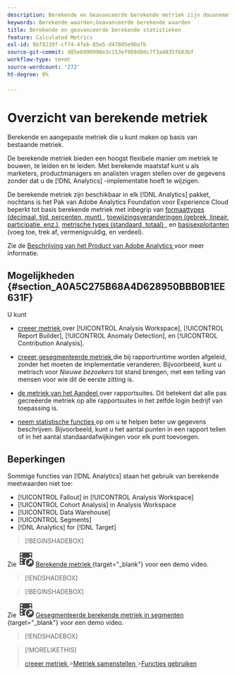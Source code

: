 ```yaml
---
description: Berekende en Geavanceerde berekende metriek zijn douanemetriek die u van bestaande metriek kunt tot stand brengen.
keywords: Berekende waarden;Geavanceerde berekende waarden
title: Berekende en geavanceerde berekende statistieken
feature: Calculated Metrics
exl-id: 9bf8239f-cf74-4feb-85e5-d47805e90afb
source-git-commit: d85e6990998e3c153ef969d8dc7f3a4835f683bf
workflow-type: tm+mt
source-wordcount: '272'
ht-degree: 0%

---
```


# Overzicht van berekende metriek

Berekende en aangepaste metriek die u kunt maken op basis van bestaande metriek.

De berekende metriek bieden een hoogst flexibele manier om metriek te bouwen, te leiden en te leiden. Met berekende maatstaf kunt u als marketers, productmanagers en analisten vragen stellen over de gegevens zonder dat u de [!DNL Analytics] -implementatie hoeft te wijzigen.

De berekende metriek zijn beschikbaar in elk [!DNL Analytics] pakket, nochtans is het Pak van Adobe Analytics Foundation voor Experience Cloud beperkt tot basis berekende metriek met inbegrip van [ formaattypes (decimaal, tijd, percenten, munt) ](/help/components/c-calcmetrics/c-workflow/cm-workflow/c-build-metrics/cm-build-metrics.md), [ toewijzingsveranderingen (gebrek, lineair, participatie, enz.)](/help/components/c-calcmetrics/c-workflow/cm-workflow/c-build-metrics/m-metric-type-alloc.md), [ metrische types (standaard, totaal) ](/help/components/c-calcmetrics/c-workflow/cm-workflow/c-build-metrics/m-metric-type-alloc.md), en [ basisexploitanten ](c-workflow/cm-workflow/c-build-metrics/cm-build-metrics.md#operators) (voeg toe, trek af, vermenigvuldig, en verdeel).


Zie de [ Beschrijving van het Product van Adobe Analytics ](https://helpx.adobe.com/legal/product-descriptions/adobe-analytics.html) voor meer informatie.

<!--
Here is a comparison of calculated metrics and advanced calculated metrics capabilities: 

| [Format types (decimal, time, percent, currency)](/help/components/c-calcmetrics/c-workflow/cm-workflow/c-build-metrics/cm-build-metrics.md)  | ![CheckmarkCircle](/help/assets/icons/CheckmarkCircle.svg)  | ![CheckmarkCircle](/help/assets/icons/CheckmarkCircle.svg)  |
| [Attribution changes (default, linear, participation, etc.)](/help/components/c-calcmetrics/c-workflow/cm-workflow/c-build-metrics/m-metric-type-alloc.md)  | ![CheckmarkCircle](/help/assets/icons/CheckmarkCircle.svg)  | ![CheckmarkCircle](/help/assets/icons/CheckmarkCircle.svg)  |
| [Metric types (standard, total)](/help/components/c-calcmetrics/c-workflow/cm-workflow/c-build-metrics/m-metric-type-alloc.md)  | ![CheckmarkCircle](/help/assets/icons/CheckmarkCircle.svg)  | ![CheckmarkCircle](/help/assets/icons/CheckmarkCircle.svg)  |
|  Basic operators (add, subtract, multiply, divide)  | ![CheckmarkCircle](/help/assets/icons/CheckmarkCircle.svg)  | ![CheckmarkCircle](/help/assets/icons/CheckmarkCircle.svg)  |
| [Apply segments](/help/components/c-calcmetrics/c-workflow/cm-workflow/c-build-metrics/metrics-with-segments.md)  | ![StopCircle](/help/assets/icons/StopCircle.svg)  | Yes  |
| [Basic functions (count, abs value, mean, etc)](/help/components/c-calcmetrics/cm-reference/cm-functions.md)  | No  | Yes  |
| [Advanced functions (regression, if/then, t-score, etc)](/help/components/c-calcmetrics/cm-reference/cm-adv-functions.md)  | No  | Yes  |

-->

## Mogelijkheden {#section_A0A5C275B68A4D628950BBB0B1EE631F}

U kunt

* [ creeer metriek ](/help/components/c-calcmetrics/c-workflow/cm-workflow/cm-workflow.md) over [!UICONTROL Analysis Workspace], [!UICONTROL Report Builder], [!UICONTROL Anomaly Detection], en [!UICONTROL Contribution Analysis].
* [ creeer gesegmenteerde metriek ](/help/components/c-calcmetrics/c-workflow/cm-workflow/c-build-metrics/metrics-with-segments.md) die bij rapportruntime worden afgeleid, zonder het moeten de implementatie veranderen. Bijvoorbeeld, kunt u metrisch voor *Nieuwe bezoekers* tot stand brengen, met een telling van mensen voor wie dit de eerste zitting is.

* [ de metriek van het Aandeel ](/help/components/c-calcmetrics/c-workflow/cm-workflow/cm-sharing.md) over rapportsuites. Dit betekent dat alle pas gecreëerde metriek op alle rapportsuites in het zelfde login bedrijf van toepassing is.

* [ neem statistische functies ](/help/components/c-calcmetrics/cm-reference/cm-adv-functions.md) op om u te helpen beter uw gegevens beschrijven. Bijvoorbeeld, kunt u het aantal punten in een rapport tellen of in het aantal standaardafwijkingen voor elk punt toevoegen.

## Beperkingen

Sommige functies van [!DNL Analytics] staan het gebruik van berekende meetwaarden niet toe:

* [!UICONTROL Fallout] in [!UICONTROL Analysis Workspace]
* [!UICONTROL Cohort Analysis] in Analysis Workspace
* [!UICONTROL Data Warehouse]
* [!UICONTROL Segments]
* [!DNL Analytics] for [!DNL Target]


>[!BEGINSHADEBOX]

Zie ![ VideoCheckedOut ](/help/assets/icons/VideoCheckedOut.svg) [ Berekende metriek ](https://video.tv.adobe.com/v/25407?quality=12&learn=on){target="_blank"} voor een demo video.

>[!ENDSHADEBOX]

>[!BEGINSHADEBOX]

Zie ![ VideoCheckedOut ](/help/assets/icons/VideoCheckedOut.svg) [ Gesegmenteerde berekende metriek in segmenten ](https://video.tv.adobe.com/v/25409?quality=12&learn=on){target="_blank"} voor een demo video.

>[!ENDSHADEBOX]

<!--

Here is a short overview of the [!UICONTROL Calculated metrics] tools: 

|Tool|Capabilities|
|--- |--- |
| [Calculated metric builder](c-workflow/cm-workflow/c-build-metrics/cm-build-metrics.md)| The capabilities are: <ul><li>Create calculated and advanced calculated metrics using advancmd allocation models.</li><li>Add segments inline to metric formulas</li><li>Compare segments in the same report. For example, compare local visitors vs. international visitors.</li><li>Use statistical functions</li><li>Provide detailed metric descriptions (show what it does, where to use it, where NOT to use it)</li><li>Copy definitions into new metrics</li><li>Provide an inline metric preview</li><li>Set metric polarity, which indicates whether it's good or bad if a given custom event (metric) goes up</li><li>Tag metrics</li></ul>|
|Calculated Metric Manager|<ul><li>Share metrics with others</li<li>Approve and curate metrics</li><li>Organize (tag) your metrics so people can find them</li><li>Delete metrics</li><li>Rename metrics</li></ul>|
|Metric Selector rail|Lets you search for and add/apply metrics to the report. You can also change the  sort order (options are: alphabetical, recommended, frequently used, recently used.) In addition, you can filter on Report Suites to show only metrics created in a specific report suite.  To access this Metric Selector, click the Metrics icon  to the left of a report. |
|API for Calculated Metrics|Part of the Adobe Analytics 2.0 API set.|

-->

>[!MORELIKETHIS]
>
>[ creeer metriek ](/help/components/c-calcmetrics/c-workflow/cm-workflow/cm-workflow.md)
>&#x200B;>[Metriek samenstellen ](/help/components/c-calcmetrics/c-workflow/cm-workflow/c-build-metrics/cm-build-metrics.md)
>&#x200B;>[Functies gebruiken ](/help/components/c-calcmetrics/c-workflow/cm-workflow/c-build-metrics/cm-using-functions.md)
>
